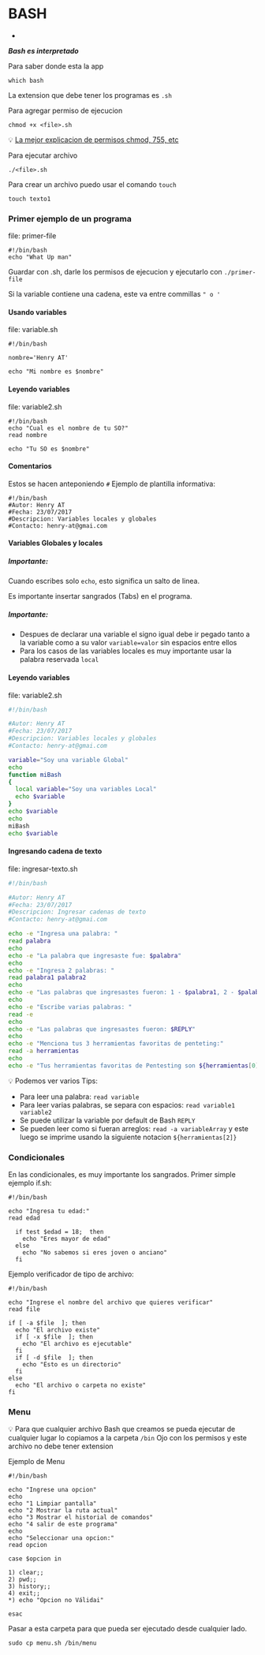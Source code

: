 # BASH

-

***Bash es interpretado***

Para saber donde esta la app

```
which bash
```
La extension que debe tener los programas es `.sh` 

Para agregar permiso de ejecucion

```
chmod +x <file>.sh
```

💡 [La mejor explicacion de permisos chmod, 755, etc](https://askubuntu.com/questions/932713/what-is-the-difference-between-chmod-x-and-chmod-755/932974)

Para ejecutar archivo

```
./<file>.sh
```

Para crear un archivo puedo usar el comando `touch`

```
touch texto1
```

### Primer ejemplo de un programa

file: primer-file

```
#!/bin/bash
echo "What Up man"
```

Guardar con .sh, darle los permisos de ejecucion y ejecutarlo con `./primer-file`

Si la variable contiene una cadena, este va entre commillas `" o '` 

#### Usando variables

file: variable.sh

```
#!/bin/bash

nombre='Henry AT'

echo "Mi nombre es $nombre"
```

#### Leyendo variables

file: variable2.sh

```
#!/bin/bash
echo "Cual es el nombre de tu SO?"
read nombre

echo "Tu SO es $nombre"
```
#### Comentarios
Estos se hacen anteponiendo `#` Ejemplo de plantilla informativa:

```
#!/bin/bash
#Autor: Henry AT
#Fecha: 23/07/2017
#Descripcion: Variables locales y globales
#Contacto: henry-at@gmai.com
```
#### Variables Globales y locales

##### Importante:
Cuando escribes solo `echo`, esto significa un salto de linea.

Es importante insertar sangrados (Tabs) en el programa.
##### Importante:
- Despues de declarar una variable el signo igual debe ir pegado tanto a la variable como a su valor `variable=valor` sin espacios entre ellos
- Para los casos de las variables locales es muy importante usar la palabra reservada `local`

#### Leyendo variables

file: variable2.sh

```bash
#!/bin/bash

#Autor: Henry AT
#Fecha: 23/07/2017
#Descripcion: Variables locales y globales
#Contacto: henry-at@gmai.com

variable="Soy una variable Global"
echo
function miBash
{
  local variable="Soy una variables Local"
  echo $variable
}
echo $variable
echo
miBash
echo $variable
```

#### Ingresando cadena de texto

file: ingresar-texto.sh

```bash
#!/bin/bash

#Autor: Henry AT
#Fecha: 23/07/2017
#Descripcion: Ingresar cadenas de texto
#Contacto: henry-at@gmai.com

echo -e "Ingresa una palabra: "
read palabra
echo
echo -e "La palabra que ingresaste fue: $palabra"
echo
echo -e "Ingresa 2 palabras: "
read palabra1 palabra2
echo
echo -e "Las palabras que ingresastes fueron: 1 - $palabra1, 2 - $palabra2"
echo
echo -e "Escribe varias palabras: "
read -e
echo
echo -e "Las palabras que ingresastes fueron: $REPLY"
echo
echo -e "Menciona tus 3 herramientas favoritas de penteting:"
read -a herramientas
echo
echo -e "Tus herramientas favoritas de Pentesting son ${herramientas[0]},${herramientas[1]} y ${herramientas[2]} "
```

💡 Podemos ver varios Tips:

- Para leer una palabra: `read variable`
- Para leer varias palabras, se separa con espacios: `read variable1 variable2`
- Se puede utilizar la variable por default de Bash `REPLY`
- Se pueden leer como si fueran arreglos: `read -a variableArray` y este luego se imprime usando la siguiente notacion `${herramientas[2]}`

### Condicionales

En las condicionales, es muy importante los sangrados.
Primer simple ejemplo if.sh:

```
#!/bin/bash

echo "Ingresa tu edad:"
read edad

  if test $edad = 18;  then
    echo "Eres mayor de edad"
  else
    echo "No sabemos si eres joven o anciano"
  fi
```

Ejemplo verificador de tipo de archivo:

```
#!/bin/bash

echo "Ingrese el nombre del archivo que quieres verificar"
read file

if [ -a $file  ]; then
  echo "El archivo existe"
  if [ -x $file  ]; then
    echo "El archivo es ejecutable"
  fi
  if [ -d $file  ]; then
    echo "Esto es un directorio"
  fi
else
  echo "El archivo o carpeta no existe"
fi
```

### Menu

💡 Para que cualquier archivo Bash que creamos se pueda ejecutar de cualquier lugar lo copiamos a la carpeta `/bin` Ojo con los permisos y este archivo no debe tener extension

Ejemplo de Menu

```
#!/bin/bash

echo "Ingrese una opcion"
echo
echo "1 Limpiar pantalla"
echo "2 Mostrar la ruta actual"
echo "3 Mostrar el historial de comandos"
echo "4 salir de este programa"
echo
echo "Seleccionar una opcion:"
read opcion

case $opcion in

1) clear;;
2) pwd;;
3) history;;
4) exit;;
*) echo "Opcion no Válidai"

esac
```
Pasar a esta carpeta para que pueda ser ejecutado desde cualquier lado.

`sudo cp menu.sh /bin/menu`





